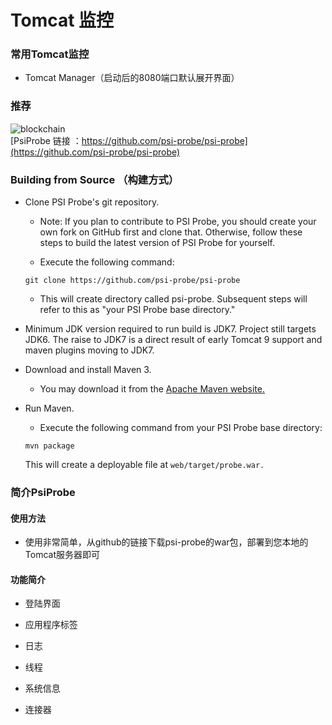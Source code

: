 # Tomcat 监控 #
### 常用Tomcat监控 ###
- Tomcat Manager（启动后的8080端口默认展开界面）

### 推荐 ###
![blockchain](https://raw.githubusercontent.com/psi-probe/psi-probe/master/src/site/resources/images/psi-probe-banner.jpg "Tomcat监控") <br/>
 [PsiProbe 链接 ：https://github.com/psi-probe/psi-probe](https://github.com/psi-probe/psi-probe)

### Building from Source （构建方式） ###
- Clone PSI Probe's git repository.</br>
  + Note: If you plan to contribute to PSI Probe, you should create your own fork on GitHub first and clone that. Otherwise, follow these steps to build the latest version of PSI Probe for yourself.

  + Execute the following command:

  ```
  git clone https://github.com/psi-probe/psi-probe
  ```

  + This will create directory called psi-probe. Subsequent steps will refer to this as "your PSI Probe base directory."

- Minimum JDK version required to run build is JDK7. Project still targets JDK6. The raise to JDK7 is a direct result of early Tomcat 9 support and maven plugins moving to JDK7.


- Download and install Maven 3.
  + You may download it from the [Apache Maven website.](https://maven.apache.org/download.cgi)

- Run Maven.
  + Execute the following command from your PSI Probe base directory:
  ```
  mvn package
  ```

  This will create a deployable file at ```web/target/probe.war.```<br/>


### 简介PsiProbe ###
#### 使用方法 ####
- 使用非常简单，从github的链接下载psi-probe的war包，部署到您本地的Tomcat服务器即可

#### 功能简介 ####
- 登陆界面

- 应用程序标签

- 日志

- 线程

- 系统信息

- 连接器